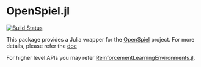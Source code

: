 # OpenSpiel.jl

[![Build Status](https://travis-ci.com/JuliaReinforcementLearning/OpenSpiel.jl.svg?branch=master)](https://travis-ci.com/JuliaReinforcementLearning/OpenSpiel.jl)

This package provides a Julia wrapper for the [OpenSpiel](https://github.com/deepmind/open_spiel) project. For more details, please refer the [doc](https://openspiel.readthedocs.io/en/latest/julia.html)

For higher level APIs you may refer [ReinforcementLearningEnvironments.jl](https://github.com/JuliaReinforcementLearning/ReinforcementLearningEnvironments.jl).